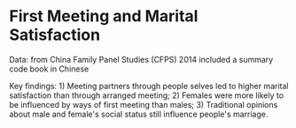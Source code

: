 # First Meeting and Marital Satisfaction

Data: from China Family Panel Studies (CFPS) 2014
      included a summary code book in Chinese
  
Key findings:
      1) Meeting partners through people selves led to higher marital satisfaction than through arranged meeting;
      2) Females were more likely to be influenced by ways of first meeting than males;
      3) Traditional opinions about male and female's social status still influence people's marriage.
